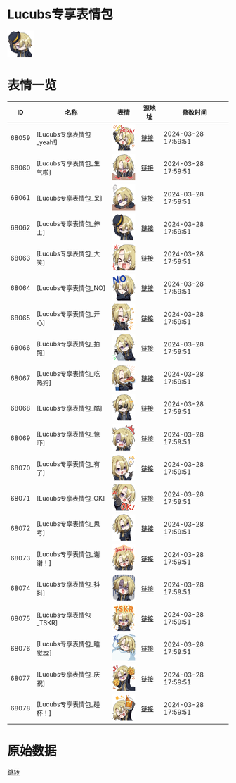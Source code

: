 # Lucubs专享表情包

<img src="./cover.png" height="60" alt="cover" />

# 表情一览

|ID|名称|表情|源地址|修改时间|
|----|----|----|----|----|
|68059|[Lucubs专享表情包_yeah!]|<img src="./pic/068059_%5BLucubs专享表情包_yeah!%5D.png" height="60" alt="yeah!"/>|[链接](https://i0.hdslb.com/bfs/garb/833169fedb9c1885087cc9e64a1c8bfe3949bfa4.png)|2024-03-28 17:59:51|
|68060|[Lucubs专享表情包_生气啦]|<img src="./pic/068060_%5BLucubs专享表情包_生气啦%5D.png" height="60" alt="生气啦"/>|[链接](https://i0.hdslb.com/bfs/garb/abb83a0460ea5a0f578e34209623f411d9d72eba.png)|2024-03-28 17:59:51|
|68061|[Lucubs专享表情包_呆]|<img src="./pic/068061_%5BLucubs专享表情包_呆%5D.png" height="60" alt="呆"/>|[链接](https://i0.hdslb.com/bfs/garb/c61e9730abcb16dd8e5005b83d157ec544a1686a.png)|2024-03-28 17:59:51|
|68062|[Lucubs专享表情包_绅士]|<img src="./pic/068062_%5BLucubs专享表情包_绅士%5D.png" height="60" alt="绅士"/>|[链接](https://i0.hdslb.com/bfs/garb/bc59d74af56b498f7e033a97e26b6c37e39399eb.png)|2024-03-28 17:59:51|
|68063|[Lucubs专享表情包_大笑]|<img src="./pic/068063_%5BLucubs专享表情包_大笑%5D.png" height="60" alt="大笑"/>|[链接](https://i0.hdslb.com/bfs/garb/ee543582bca563442bd4b8ae6ccd658aa511a80a.png)|2024-03-28 17:59:51|
|68064|[Lucubs专享表情包_NO]|<img src="./pic/068064_%5BLucubs专享表情包_NO%5D.png" height="60" alt="NO"/>|[链接](https://i0.hdslb.com/bfs/garb/76cd783b7b9b300638ef0a63dd56a864cfa62433.png)|2024-03-28 17:59:51|
|68065|[Lucubs专享表情包_开心]|<img src="./pic/068065_%5BLucubs专享表情包_开心%5D.png" height="60" alt="开心"/>|[链接](https://i0.hdslb.com/bfs/garb/9d09e1ec649bdc27f74cd90d34e90721bfc01d5c.png)|2024-03-28 17:59:51|
|68066|[Lucubs专享表情包_拍照]|<img src="./pic/068066_%5BLucubs专享表情包_拍照%5D.png" height="60" alt="拍照"/>|[链接](https://i0.hdslb.com/bfs/garb/eb332e79b48e26cd587ee61da5a83a54d5e3d987.png)|2024-03-28 17:59:51|
|68067|[Lucubs专享表情包_吃热狗]|<img src="./pic/068067_%5BLucubs专享表情包_吃热狗%5D.png" height="60" alt="吃热狗"/>|[链接](https://i0.hdslb.com/bfs/garb/51819c72f2fead0da25855ccb44798f9cbaf9643.png)|2024-03-28 17:59:51|
|68068|[Lucubs专享表情包_酷]|<img src="./pic/068068_%5BLucubs专享表情包_酷%5D.png" height="60" alt="酷"/>|[链接](https://i0.hdslb.com/bfs/garb/5e65f61cb79caa494ceae1b92d7f5e86a117a8e8.png)|2024-03-28 17:59:51|
|68069|[Lucubs专享表情包_惊吓]|<img src="./pic/068069_%5BLucubs专享表情包_惊吓%5D.png" height="60" alt="惊吓"/>|[链接](https://i0.hdslb.com/bfs/garb/c3284ce338520343850eaa448d7cb5c37124199b.png)|2024-03-28 17:59:51|
|68070|[Lucubs专享表情包_有了]|<img src="./pic/068070_%5BLucubs专享表情包_有了%5D.png" height="60" alt="有了"/>|[链接](https://i0.hdslb.com/bfs/garb/4d2b6bc63511be966d8a3164dbd594be34fe811d.png)|2024-03-28 17:59:51|
|68071|[Lucubs专享表情包_OK]|<img src="./pic/068071_%5BLucubs专享表情包_OK%5D.png" height="60" alt="OK"/>|[链接](https://i0.hdslb.com/bfs/garb/05e5a062b580ae9b6351ac92b2e4fb3a5d73cde8.png)|2024-03-28 17:59:51|
|68072|[Lucubs专享表情包_思考]|<img src="./pic/068072_%5BLucubs专享表情包_思考%5D.png" height="60" alt="思考"/>|[链接](https://i0.hdslb.com/bfs/garb/2efc330ad650054e29347bf37bd81e9b5ea53573.png)|2024-03-28 17:59:51|
|68073|[Lucubs专享表情包_谢谢！]|<img src="./pic/068073_%5BLucubs专享表情包_谢谢！%5D.png" height="60" alt="谢谢！"/>|[链接](https://i0.hdslb.com/bfs/garb/211b9f62c4d6c312e6c8ac294a3e6239f7b229b6.png)|2024-03-28 17:59:51|
|68074|[Lucubs专享表情包_抖抖]|<img src="./pic/068074_%5BLucubs专享表情包_抖抖%5D.png" height="60" alt="抖抖"/>|[链接](https://i0.hdslb.com/bfs/garb/5a2a1a2e7de3e9703c4891a7fb579e6443bb21bd.png)|2024-03-28 17:59:51|
|68075|[Lucubs专享表情包_TSKR]|<img src="./pic/068075_%5BLucubs专享表情包_TSKR%5D.png" height="60" alt="TSKR"/>|[链接](https://i0.hdslb.com/bfs/garb/b6f693f9b0a8528f6c8090e4e87a61db0a48cdf5.png)|2024-03-28 17:59:51|
|68076|[Lucubs专享表情包_睡觉zz]|<img src="./pic/068076_%5BLucubs专享表情包_睡觉zz%5D.png" height="60" alt="睡觉zz"/>|[链接](https://i0.hdslb.com/bfs/garb/1450e9ce104c43115dd62613d2b7efbb3ca8e41f.png)|2024-03-28 17:59:51|
|68077|[Lucubs专享表情包_庆祝]|<img src="./pic/068077_%5BLucubs专享表情包_庆祝%5D.png" height="60" alt="庆祝"/>|[链接](https://i0.hdslb.com/bfs/garb/623207ca55c1b7146439f1839fedfa26eb06c7bb.png)|2024-03-28 17:59:51|
|68078|[Lucubs专享表情包_碰杯！]|<img src="./pic/068078_%5BLucubs专享表情包_碰杯！%5D.png" height="60" alt="碰杯！"/>|[链接](https://i0.hdslb.com/bfs/garb/4ada09f12df4ece336b2bd8e5993cdf34920e9ce.png)|2024-03-28 17:59:51|

# 原始数据

[跳转](./raw.json)

